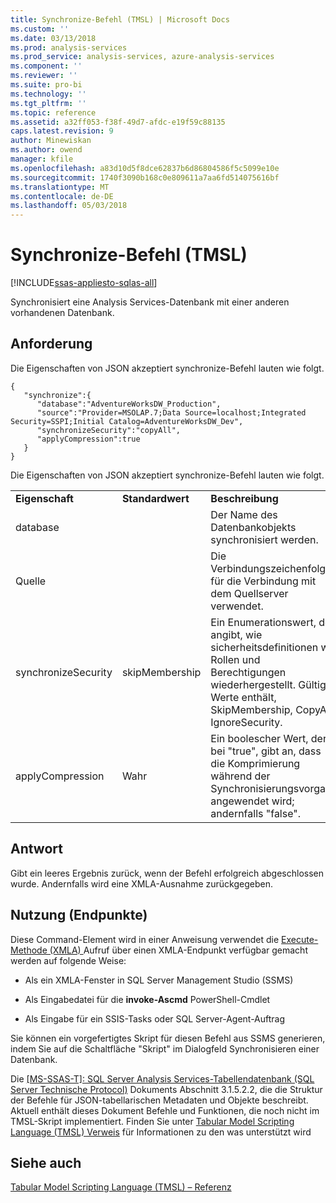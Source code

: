 ```yaml
---
title: Synchronize-Befehl (TMSL) | Microsoft Docs
ms.custom: ''
ms.date: 03/13/2018
ms.prod: analysis-services
ms.prod_service: analysis-services, azure-analysis-services
ms.component: ''
ms.reviewer: ''
ms.suite: pro-bi
ms.technology: ''
ms.tgt_pltfrm: ''
ms.topic: reference
ms.assetid: a32ff053-f38f-49d7-afdc-e19f59c88135
caps.latest.revision: 9
author: Minewiskan
ms.author: owend
manager: kfile
ms.openlocfilehash: a83d10d5f8dce62837b6d86804586f5c5099e10e
ms.sourcegitcommit: 1740f3090b168c0e809611a7aa6fd514075616bf
ms.translationtype: MT
ms.contentlocale: de-DE
ms.lasthandoff: 05/03/2018
---
```

# <a name="synchronize-command-tmsl"></a>Synchronize-Befehl (TMSL)
[!INCLUDE[ssas-appliesto-sqlas-all](../../includes/ssas-appliesto-sqlas-all.md)]

  Synchronisiert eine Analysis Services-Datenbank mit einer anderen vorhandenen Datenbank.  
  
## <a name="request"></a>Anforderung  
 Die Eigenschaften von JSON akzeptiert synchronize-Befehl lauten wie folgt.  
  
```  
{   
   "synchronize":{   
      "database":"AdventureWorksDW_Production",  
      "source":"Provider=MSOLAP.7;Data Source=localhost;Integrated Security=SSPI;Initial Catalog=AdventureWorksDW_Dev",  
      "synchronizeSecurity":"copyAll",  
      "applyCompression":true  
   }  
}  
```  
  
 Die Eigenschaften von JSON akzeptiert synchronize-Befehl lauten wie folgt.  
  
||||  
|-|-|-|  
|**Eigenschaft**|**Standardwert**|**Beschreibung**|  
|database||Der Name des Datenbankobjekts synchronisiert werden.|  
|Quelle||Die Verbindungszeichenfolge für die Verbindung mit dem Quellserver verwendet.|  
|synchronizeSecurity|skipMembership|Ein Enumerationswert, der angibt, wie sicherheitsdefinitionen wie Rollen und Berechtigungen wiederhergestellt. Gültige Werte enthält, SkipMembership, CopyAll, IgnoreSecurity.|  
|applyCompression|Wahr|Ein boolescher Wert, der bei "true", gibt an, dass die Komprimierung während der Synchronisierungsvorgang angewendet wird; andernfalls "false".|  
  
## <a name="response"></a>Antwort  
 Gibt ein leeres Ergebnis zurück, wenn der Befehl erfolgreich abgeschlossen wurde. Andernfalls wird eine XMLA-Ausnahme zurückgegeben.  
  
## <a name="usage-endpoints"></a>Nutzung (Endpunkte)  
 Diese Command-Element wird in einer Anweisung verwendet die [Execute-Methode &#40;XMLA&#41; ](../../analysis-services/xmla/xml-elements-methods-execute.md) Aufruf über einen XMLA-Endpunkt verfügbar gemacht werden auf folgende Weise:  
  
-   Als ein XMLA-Fenster in SQL Server Management Studio (SSMS)  
  
-   Als Eingabedatei für die **invoke-Ascmd** PowerShell-Cmdlet  
  
-   Als Eingabe für ein SSIS-Tasks oder SQL Server-Agent-Auftrag  
  
 Sie können ein vorgefertigtes Skript für diesen Befehl aus SSMS generieren, indem Sie auf die Schaltfläche "Skript" im Dialogfeld Synchronisieren einer Datenbank.  
  
 Die [ \[MS-SSAS-T\]: SQL Server Analysis Services-Tabellendatenbank (SQL Server Technische Protocol)](http://go.microsoft.com/fwlink/p/?LinkId=784855) Dokuments Abschnitt 3.1.5.2.2, die die Struktur der Befehle für JSON-tabellarischen Metadaten und Objekte beschreibt. Aktuell enthält dieses Dokument Befehle und Funktionen, die noch nicht im TMSL-Skript implementiert. Finden Sie unter [Tabular Model Scripting Language &#40;TMSL&#41; Verweis](../../analysis-services/tabular-model-scripting-language-tmsl-reference.md) für Informationen zu den was unterstützt wird  
  
## <a name="see-also"></a>Siehe auch  
 [Tabular Model Scripting Language &#40;TMSL&#41; – Referenz](../../analysis-services/tabular-model-scripting-language-tmsl-reference.md)  
  
  
